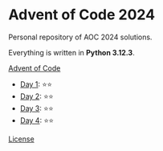 # Advent of Code 2024

Personal repository of AOC 2024 solutions.

Everything is written in **Python 3.12.3**.

[Advent of Code](https://adventofcode.com/)

- [Day 1](day_1/Main.py): ⭐⭐
- [Day 2](day_2/Main.py): ⭐⭐
- [Day 3](day_3/Main.py): ⭐⭐
- [Day 4](day_4/Main.py): ⭐⭐

[License](LICENSE)